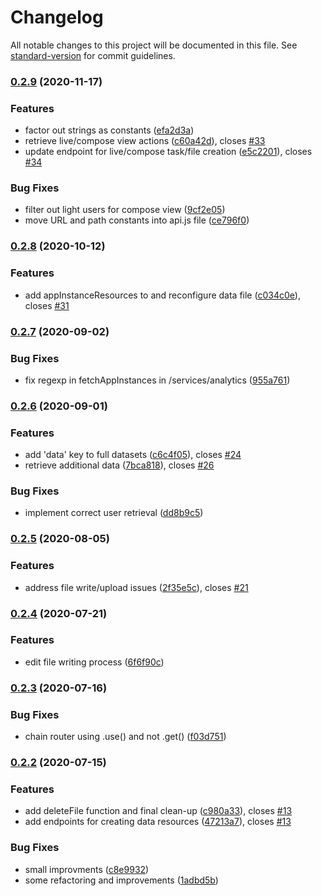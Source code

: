# Changelog

All notable changes to this project will be documented in this file. See [standard-version](https://github.com/conventional-changelog/standard-version) for commit guidelines.

### [0.2.9](https://github.com/graasp/graasp-service-analytics/compare/v0.2.8...v0.2.9) (2020-11-17)


### Features

* factor out strings as constants ([efa2d3a](https://github.com/graasp/graasp-service-analytics/commit/efa2d3a2fbe520177d60dc357202b5947e2e46dd))
* retrieve live/compose view actions ([c60a42d](https://github.com/graasp/graasp-service-analytics/commit/c60a42db13bb767b5c9998d075a3145df32b26af)), closes [#33](https://github.com/graasp/graasp-service-analytics/issues/33)
* update endpoint for live/compose task/file creation ([e5c2201](https://github.com/graasp/graasp-service-analytics/commit/e5c220189034e9af0688aff6e784852e0132c0ea)), closes [#34](https://github.com/graasp/graasp-service-analytics/issues/34)


### Bug Fixes

* filter out light users for compose view ([9cf2e05](https://github.com/graasp/graasp-service-analytics/commit/9cf2e055d7e4aa09e8d2e10f448d3ea2e14d7067))
* move URL and path constants into api.js file ([ce796f0](https://github.com/graasp/graasp-service-analytics/commit/ce796f0fc2e07401fb724412c7d0cf89b6452dbc))

### [0.2.8](https://github.com/graasp/graasp-service-analytics/compare/v0.2.7...v0.2.8) (2020-10-12)


### Features

* add appInstanceResources to and reconfigure data file ([c034c0e](https://github.com/graasp/graasp-service-analytics/commit/c034c0e789604a9712336122663c8ad4f382b9fc)), closes [#31](https://github.com/graasp/graasp-service-analytics/issues/31)

### [0.2.7](https://github.com/graasp/graasp-service-analytics/compare/v0.2.6...v0.2.7) (2020-09-02)


### Bug Fixes

* fix regexp in fetchAppInstances in /services/analytics ([955a761](https://github.com/graasp/graasp-service-analytics/commit/955a7619bb63e735b7e08218e5999244ef17adde))

### [0.2.6](https://github.com/graasp/graasp-service-analytics/compare/v0.2.5...v0.2.6) (2020-09-01)


### Features

* add 'data' key to full datasets ([c6c4f05](https://github.com/graasp/graasp-service-analytics/commit/c6c4f059f3099fa452ecb5312c8f4b5d582af5f9)), closes [#24](https://github.com/graasp/graasp-service-analytics/issues/24)
* retrieve additional data ([7bca818](https://github.com/graasp/graasp-service-analytics/commit/7bca818a32401c4573d5435ff9ec23f99495cbaf)), closes [#26](https://github.com/graasp/graasp-service-analytics/issues/26)


### Bug Fixes

* implement correct user retrieval ([dd8b9c5](https://github.com/graasp/graasp-service-analytics/commit/dd8b9c546a9581cd955c3f9821b59ee1660fe606))

### [0.2.5](https://github.com/graasp/graasp-service-analytics/compare/v0.2.4...v0.2.5) (2020-08-05)


### Features

* address file write/upload issues ([2f35e5c](https://github.com/graasp/graasp-service-analytics/commit/2f35e5c9ec911fb0a436b3c04687f1a37abbd636)), closes [#21](https://github.com/graasp/graasp-service-analytics/issues/21)

### [0.2.4](https://github.com/graasp/graasp-service-analytics/compare/v0.2.3...v0.2.4) (2020-07-21)


### Features

* edit file writing process ([6f6f90c](https://github.com/graasp/graasp-service-analytics/commit/6f6f90c990dd599bfe4ac83da5926f7ee96327c5))

### [0.2.3](https://github.com/graasp/graasp-service-analytics/compare/v0.2.2...v0.2.3) (2020-07-16)


### Bug Fixes

* chain router using .use() and not .get() ([f03d751](https://github.com/graasp/graasp-service-analytics/commit/f03d75135b4895d1f015814dbb768f3c57243969))

### [0.2.2](https://github.com/graasp/graasp-service-analytics/compare/v0.2.1...v0.2.2) (2020-07-15)


### Features

* add deleteFile function and final clean-up ([c980a33](https://github.com/graasp/graasp-service-analytics/commit/c980a338b331bcd57ab0e412bebe0b7b13b0917f)), closes [#13](https://github.com/graasp/graasp-service-analytics/issues/13)
* add endpoints for creating data resources ([47213a7](https://github.com/graasp/graasp-service-analytics/commit/47213a700b1a3f86e9f91cbfcc63327fa701e9b1)), closes [#13](https://github.com/graasp/graasp-service-analytics/issues/13)


### Bug Fixes

* small improvments ([c8e9932](https://github.com/graasp/graasp-service-analytics/commit/c8e993289eb2862b38e9da302886039b5bfb5a8b))
* some refactoring and improvements ([1adbd5b](https://github.com/graasp/graasp-service-analytics/commit/1adbd5b558f41d905b4e646041175d8ab027c421))
